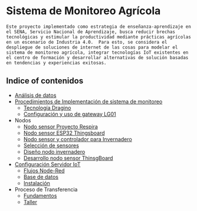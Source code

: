 # Sistema de Monitoreo Agrícola
    Este proyecto implementado como estrategia de enseñanza-aprendizaje en el SENA, Servicio Nacional de Aprendizaje, busca reducir brechas tecnológicas y estimular la productividad mediante prácticas agrícolas en un escenario de Industria 4.0.  Para esto, se considera el despliegue de soluciones de internet de las cosas para modelar el sistema de monitoreo agrícola, integrar tecnologías IoT existentes en el centro de formación y desarrollar alternativas de solución basadas en tendencias y experiencias exitosas. 
## Indice of contenidos
- [Análisis de datos](AnDatSistMon/README.md)
- [Procedimientos de Implementación de sistema de monitoreo](Procedimientos/README.md)
    -  [Tecnología Dragino](Procedimientos/1.%20InstDragino.pdf)
    -  [Configuración y uso de gateway LG01](Procedimientos/2.%20HabRedLG01.pdf)
- Nodos
    - [Nodo sensor Proyecto Respira](respira_fiware_sena/README.md)
    - [Nodo sensor ESP32 Thingsboard](Esp32ThB/README.md)
    - [Nodo sensor y controlador para Invernadero](Invernadero/README.md)
    - [Selección de sensores](Procedimientos/3.%20RevSensVarInv.pdf)
    - [Diseño nodo invernadero](Procedimientos/4.%20DesNodInv.pdf)
    - [Desarrollo nodo sensor ThinsgBoard](Procedimientos/6.%20InstThingsboard.pdf)
- [Configuración Servidor IoT](ServIoTAgr/README.md)
    - [Flujos Node-Red](ServIoTAgr/flows.json)
    - [Base de datos](ServIoTAgr/BDSistMon.mwb)
    - [Instalación](Procedimientos/5.%20InstServUbIoT.pdf)
- Proceso de Transferencia
    - [Fundamentos](Transferencia/Apoyo%20Cap%20ENI%20-%20NutAgrSENA.pdf)
    - [Taller](Transferencia/AprIoTAgr_Presencial.pdf)